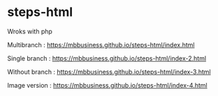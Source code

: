 # steps-html

Wroks with php

Multibranch : https://mbbusiness.github.io/steps-html/index.html

Single branch : https://mbbusiness.github.io/steps-html/index-2.html

Without branch : https://mbbusiness.github.io/steps-html/index-3.html

Image version : https://mbbusiness.github.io/steps-html/index-4.html
